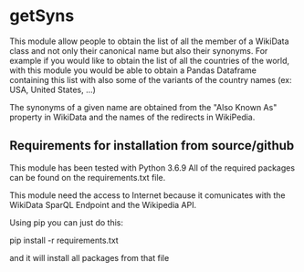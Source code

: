 # getSyns


This module allow people to obtain the list of all the member of a WikiData class and not only their canonical name but also their synonyms.
For example if you would like to obtain the list of all the countries of the world, with this module you would be able to obtain a Pandas Dataframe containing this list with also some of the variants of the country names (ex: USA, United States, ...)

The synonyms of a given name are obtained from the "Also Known As" property in WikiData and the names of the redirects in WikiPedia.


## Requirements for installation from source/github
This module has been tested with Python 3.6.9
All of the required packages can be found on the requirements.txt file.

This module need the access to Internet because it comunicates with the WikiData SparQL Endpoint and the Wikipedia API.

Using pip you can just do this:

pip install -r requirements.txt

and it will install all packages from that file
